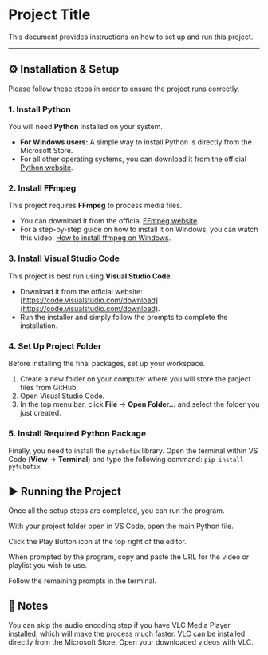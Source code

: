 # Project Title

This document provides instructions on how to set up and run this project.

***

## ⚙️ Installation & Setup

Please follow these steps in order to ensure the project runs correctly.

### 1. Install Python

You will need **Python** installed on your system.
* **For Windows users:** A simple way to install Python is directly from the Microsoft Store.
* For all other operating systems, you can download it from the official [Python website](https://www.python.org/downloads/).

### 2. Install FFmpeg

This project requires **FFmpeg** to process media files.
* You can download it from the official [FFmpeg website](https://ffmpeg.org/download.html).
* For a step-by-step guide on how to install it on Windows, you can watch this video: [How to install ffmpeg on Windows](https://www.youtube.com/watch?v=JR36oH35Fgg).

### 3. Install Visual Studio Code

This project is best run using **Visual Studio Code**.
* Download it from the official website: [https://code.visualstudio.com/download](https://code.visualstudio.com/download).
* Run the installer and simply follow the prompts to complete the installation.

### 4. Set Up Project Folder

Before installing the final packages, set up your workspace.
1.  Create a new folder on your computer where you will store the project files from GitHub.
2.  Open Visual Studio Code.
3.  In the top menu bar, click **File** -> **Open Folder...** and select the folder you just created.

### 5. Install Required Python Package

Finally, you need to install the `pytubefix` library. Open the terminal within VS Code (**View** -> **Terminal**) and type the following command: `pip install pytubefix`

## ▶️ Running the Project
Once all the setup steps are completed, you can run the program.

With your project folder open in VS Code, open the main Python file.

Click the Play Button icon at the top right of the editor.

When prompted by the program, copy and paste the URL for the video or playlist you wish to use.

Follow the remaining prompts in the terminal.

## 📝 Notes
You can skip the audio encoding step if you have VLC Media Player installed, which will make the process much faster. VLC can be installed directly from the Microsoft Store. Open your downloaded videos with VLC.
